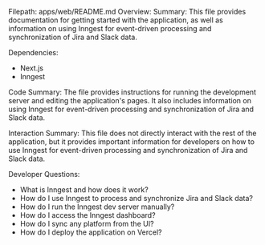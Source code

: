 Filepath: apps/web/README.md
Overview: Summary:
This file provides documentation for getting started with the application, as well as information on using Inngest for event-driven processing and synchronization of Jira and Slack data.

Dependencies:
- Next.js
- Inngest

Code Summary:
The file provides instructions for running the development server and editing the application's pages. It also includes information on using Inngest for event-driven processing and synchronization of Jira and Slack data.

Interaction Summary:
This file does not directly interact with the rest of the application, but it provides important information for developers on how to use Inngest for event-driven processing and synchronization of Jira and Slack data.

Developer Questions:
- What is Inngest and how does it work?
- How do I use Inngest to process and synchronize Jira and Slack data?
- How do I run the Inngest dev server manually?
- How do I access the Inngest dashboard?
- How do I sync any platform from the UI?
- How do I deploy the application on Vercel?

